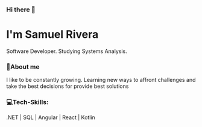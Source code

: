 ### Hi there 👋
<h1>I'm Samuel Rivera</h1>
</hr>
<div>
 <p>Software Developer. Studying Systems Analysis.</p>  
 <h3>📝About me</h3> 
 <p>I like to be constantly growing. Learning new ways to affront challenges and take the best decisions for provide best solutions</p>   
 <h3>💻Tech-Skills:</h3>
 <p> .NET | SQL | Angular | React | Kotlin </p>   
</div>
